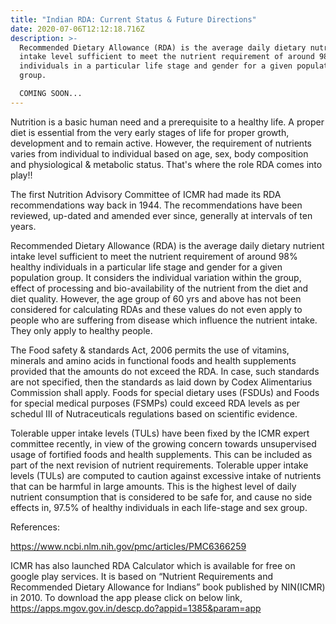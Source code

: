 ```yaml
---
title: "Indian RDA: Current Status & Future Directions"
date: 2020-07-06T12:12:18.716Z
description: >-
  Recommended Dietary Allowance (RDA) is the average daily dietary nutrient
  intake level sufficient to meet the nutrient requirement of around 98% healthy
  individuals in a particular life stage and gender for a given population
  group.

  COMING SOON...
---
```

Nutrition is a basic human need and a prerequisite to a healthy life. A proper diet is essential from the very early stages of life for proper growth, development and to remain active. However, the requirement of nutrients varies from individual to individual based on age, sex, body composition and physiological & metabolic status. That's where the role RDA comes into play!!

The first Nutrition Advisory Committee of ICMR had made its RDA recommendations way back in 1944. The recommendations have been reviewed, up-dated and amended ever since, generally at intervals of ten years.

Recommended Dietary Allowance (RDA) is the average daily dietary nutrient intake level sufficient to meet the nutrient requirement of around 98% healthy individuals in a particular life stage and gender for a given population group. It considers the individual variation within the group, effect of processing and bio-availability of the nutrient from the diet and diet quality. However, the age group of 60 yrs and above has not been considered for calculating RDAs and these values do not even apply to people who are suffering from disease which influence the nutrient intake. They only apply to healthy people.

The Food safety & standards Act, 2006 permits the use of vitamins, minerals and amino acids in functional foods and health supplements provided that the amounts do not exceed the RDA. In case, such standards are not specified, then the standards as laid down by Codex Alimentarius Commission shall apply. Foods for special dietary uses (FSDUs) and Foods for special medical purposes (FSMPs)  could exceed RDA levels as per schedul III of Nutraceuticals regulations based on scientific evidence.

Tolerable upper intake levels (TULs) have been fixed by the ICMR expert committee recently, in view of the growing concern towards unsupervised usage of fortified foods and health supplements. This can be included as part of the next revision of nutrient requirements. Tolerable upper intake levels (TULs) are computed to caution against excessive intake of nutrients that can be harmful in large amounts. This is the highest level of daily nutrient consumption that is considered to be safe for, and cause no side effects in, 97.5% of healthy individuals in each life-stage and sex group. 

References:  

https://www.ncbi.nlm.nih.gov/pmc/articles/PMC6366259

ICMR has also launched RDA Calculator which is available for free on google play services. It is  based on “Nutrient Requirements and Recommended Dietary Allowance for Indians” book published by NIN(ICMR) in 2010. To download the app please click on below link, https://apps.mgov.gov.in/descp.do?appid=1385&param=app